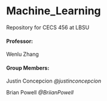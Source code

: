 # Machine_Learning
Repository for CECS 456 at LBSU
#### Professor: 
Wenlu Zhang

#### Group Members: 
Justin Concepcion _@justinconcepcion_

Brian Powell _@BriianPowell_
